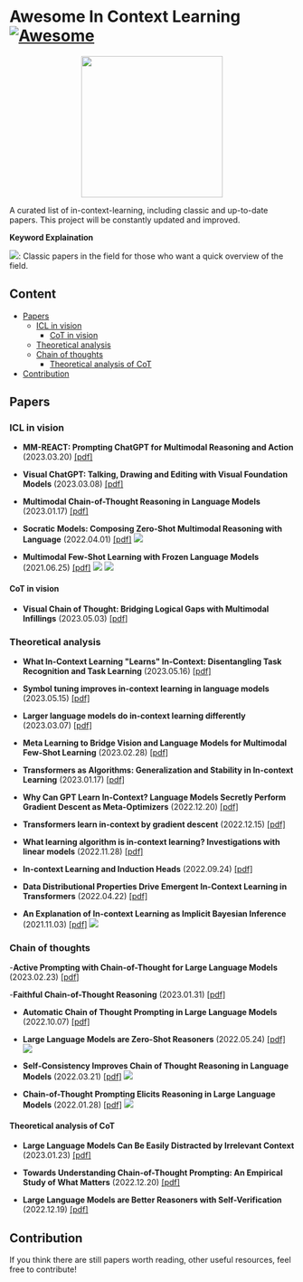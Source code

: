 # Awesome In Context Learning [![Awesome](https://awesome.re/badge.svg)](https://awesome.re)

<p align="center">
  <img width="250" src="https://camo.githubusercontent.com/1131548cf666e1150ebd2a52f44776d539f06324/68747470733a2f2f63646e2e7261776769742e636f6d2f73696e647265736f726875732f617765736f6d652f6d61737465722f6d656469612f6c6f676f2e737667" "Awesome!">
</p>

A curated list of in-context-learning, including classic and up-to-date papers. This project will be constantly updated and improved.

**Keyword Explaination**

![](https://img.shields.io/badge/-classic-red): Classic papers in the field for those who want a quick overview of the field.

## Content
- [Papers](#papers)
  * [ICL in vision](#icl-in-vision)
    + [CoT in vision](#cot-in-vision)
  * [Theoretical analysis](#theoretical-analysis)
  * [Chain of thoughts](#chain-of-thoughts)
    + [Theoretical analysis of CoT](#theoretical-analysis-of-cot)
- [Contribution](#contribution)




## Papers

### ICL in vision
- **MM-REACT: Prompting ChatGPT for Multimodal Reasoning and Action**
(2023.03.20) [[pdf]](https://arxiv.org/abs/2303.11381) <br>

- **Visual ChatGPT: Talking, Drawing and Editing with Visual Foundation Models**
(2023.03.08) [[pdf]](https://arxiv.org/abs/2303.04671) <br>

- **Multimodal Chain-of-Thought Reasoning in Language Models**
(2023.01.17) [[pdf]](https://arxiv.org/abs/2302.00923) <br>

- **Socratic Models: Composing Zero-Shot Multimodal Reasoning with Language**
(2022.04.01) [[pdf]](https://arxiv.org/abs/2204.00598) ![](https://img.shields.io/badge/-ICLR%202023-lightgrey) <br> 

- **Multimodal Few-Shot Learning with Frozen Language Models**
(2021.06.25) [[pdf]](https://arxiv.org/abs/2106.13884) ![](https://img.shields.io/badge/-NIPS%202021-lightgrey) ![](https://img.shields.io/badge/-classic-red) <br> 

#### CoT in vision
- **Visual Chain of Thought: Bridging Logical Gaps with Multimodal Infillings**
(2023.05.03) [[pdf]](https://arxiv.org/abs/2305.02317)


### Theoretical analysis
- **What In-Context Learning "Learns" In-Context: Disentangling Task Recognition and Task Learning** 
(2023.05.16) [[pdf]](https://arxiv.org/abs/2305.09731) <br> 

- **Symbol tuning improves in-context learning in language models** 
(2023.05.15) [[pdf]](https://arxiv.org/abs/2305.08298) <br>

- **Larger language models do in-context learning differently** 
(2023.03.07) [[pdf]](https://arxiv.org/abs/2303.03846) <br> 

- **Meta Learning to Bridge Vision and Language Models for Multimodal Few-Shot Learning** 
(2023.02.28) [[pdf]](https://arxiv.org/abs/2302.14794) <br> 

- **Transformers as Algorithms: Generalization and Stability in In-context Learning**
(2023.01.17) [[pdf]](https://arxiv.org/abs/2301.07067) <br>

- **Why Can GPT Learn In-Context? Language Models Secretly Perform Gradient Descent as Meta-Optimizers**
(2022.12.20) [[pdf]](https://arxiv.org/abs/2212.10559) <br>

- **Transformers learn in-context by gradient descent**
(2022.12.15) [[pdf]](https://arxiv.org/abs/2212.07677) <br>

- **What learning algorithm is in-context learning? Investigations with linear models**
(2022.11.28) [[pdf]](https://arxiv.org/abs/2211.15661) <br>

- **In-context Learning and Induction Heads** 
(2022.09.24) [[pdf]](https://arxiv.org/abs/2209.11895) <br> 

- **Data Distributional Properties Drive Emergent In-Context Learning in Transformers** 
(2022.04.22) [[pdf]](https://arxiv.org/abs/2205.05055) <br> 

- **An Explanation of In-context Learning as Implicit Bayesian Inference** 
(2021.11.03) [[pdf]](https://arxiv.org/abs/2111.02080)  ![](https://img.shields.io/badge/-classic-red) <br> 

### Chain of thoughts

-**Active Prompting with Chain-of-Thought for Large Language Models**
(2023.02.23) [[pdf]](https://arxiv.org/abs/2302.12246)

-**Faithful Chain-of-Thought Reasoning**
(2023.01.31) [[pdf]](https://arxiv.org/abs/2301.13379)

- **Automatic Chain of Thought Prompting in Large Language Models**
(2022.10.07) [[pdf]](https://arxiv.org/abs/2210.03493)

- **Large Language Models are Zero-Shot Reasoners**
(2022.05.24) [[pdf]](https://arxiv.org/abs/2205.11916) ![](https://img.shields.io/badge/-classic-red)

- **Self-Consistency Improves Chain of Thought Reasoning in Language Models**
(2022.03.21) [[pdf]](https://arxiv.org/abs/2203.11171) ![](https://img.shields.io/badge/-classic-red)

- **Chain-of-Thought Prompting Elicits Reasoning in Large Language Models**
(2022.01.28) [[pdf]](https://arxiv.org/abs/2201.11903) ![](https://img.shields.io/badge/-classic-red) <br> 


#### Theoretical analysis of CoT
- **Large Language Models Can Be Easily Distracted by Irrelevant Context**
(2023.01.23) [[pdf]](https://arxiv.org/abs/2302.00093)

- **Towards Understanding Chain-of-Thought Prompting: An Empirical Study of What Matters**
(2022.12.20) [[pdf]](https://arxiv.org/abs/2212.10001)

- **Large Language Models are Better Reasoners with Self-Verification**
(2022.12.19) [[pdf]](https://arxiv.org/abs/2212.09561)

## Contribution
If you think there are still papers worth reading, other useful resources, feel free to contribute!

